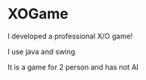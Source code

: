 # XOGame
<p>I developed a professional X/O game!</p>
<p>I use java and swing</p>
<p>It is a game for 2 person and has not AI </p>
